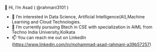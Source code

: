  👋 Hi, I’m Asad ( @rahmani3101 )
- 👀 I’m interested in Data Science, Artificial Intelligence(AI),Machine Learning and Cloud Technologies.
- 🌱 I’m currently pursuing Btech in CSE with specialization in AIML from Techno India University,Kolkata
- 📫 You can reach me out on LinkedIn (https://www.linkedin.com/in/mohammad-asad-rahmani-a39b57257)
